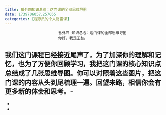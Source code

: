```yaml
---
title: 番外四知识总结：这门课的全部思维导图
date: 1739706057.257055
categories: [程序员的个人财富课]
---
```

                            番外四 知识总结：这门课的全部思维导图
                            你好，我是王喆。

我们这门课程已经接近尾声了，为了加深你的理解和记忆，也为了方便你回顾学习，我把这门课的核心知识点总结成了几张思维导图。你可以对照着这些图片，把这门课的内容从头到尾梳理一遍。回望来路，相信你会有更多新的体会和思考。-
-
-
-


                        
                        
                            